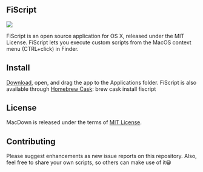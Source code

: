 ## FiScript
[![](https://img.shields.io/badge/release-v1.0.1-brightgreen.svg)](https://github.com/Mortennn/FiScript/releases/download/v1.0.1/FiScript.dmg)

FiScript is an open source application for OS X, released under the MIT License. FiScript lets you execute custom scripts from the MacOS context menu (CTRL+click) in Finder.
## Install
[Download](https://github.com/Mortennn/FiScript/releases/download/v1.0.1/FiScript.dmg), open, and drag the app to the Applications folder. FiScript is also available through [Homebrew Cask](https://caskroom.github.io/):
    brew cask install fiscript
## License
MacDown is released under the terms of [MIT License](http://opensource.org/licenses/MIT).
## Contributing
Please suggest enhancements as new issue reports on this repository. Also, feel free to share your own scripts, so others can make use of it😀

